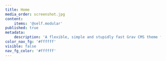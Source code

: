 ```yaml
---
title: Home
media_order: screenshot.jpg
content:
    items: '@self.modular'
published: true
metadata:
    description: 'A flexible, simple and stupidly fast Grav CMS theme from Montreal.'
color_nav_fg: '#ffffff'
visible: false
nav_fg_color: '#ffffff'
---
```


